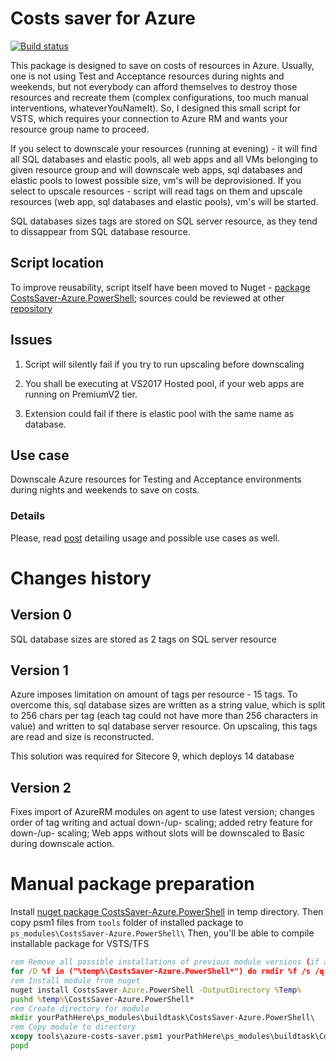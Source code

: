 # Costs saver for Azure

[![Build status](https://dev.azure.com/dobryak/Nuget%20packages/_apis/build/status/AzureDevOps-Extensions/AzureCostsSaver)](https://dev.azure.com/dobryak/Nuget%20packages/_build/latest?definitionId=5)

This package is designed to save on costs of resources in Azure. Usually, one is not using Test and Acceptance resources during nights and weekends, but not everybody can afford themselves to destroy those resources and recreate them (complex configurations, too much manual interventions, whateverYouNameIt).
So, I designed this small script for VSTS, which requires your connection to Azure RM and wants your resource group name to proceed.

If you select to downscale your resources (running at evening) - it will find all SQL databases and elastic pools, all web apps and all VMs belonging to given resource group and will downscale web apps, sql databases and elastic pools to lowest possible size, vm's will be deprovisioned. If you select to upscale resources - script will read tags on them and upscale resources (web app, sql databases and elastic pools), vm's will be started.

SQL databases sizes tags are stored on SQL server resource, as they tend to dissappear from SQL database resource.

## Script location

To improve reusability, script itself have been moved to Nuget - [package CostsSaver-Azure.PowerShell](https://www.nuget.org/packages/CostsSaver-Azure.PowerShell/); sources could be reviewed at other [repository](https://github.com/akuryan/Powershell.Modules/blob/master/src/Azure/BudgetSaver/tools/azure-costs-saver.psm1)

## Issues

1. Script will silently fail if you try to run upscaling before downscaling

1. You shall be executing at VS2017 Hosted pool, if your web apps are running on PremiumV2 tier.

1. Extension could fail if there is elastic pool with the same name as database.

## Use case

Downscale Azure resources for Testing and Acceptance environments during nights and weekends to save on costs.

### Details

Please, read [post](https://dobryak.org/saving-money-with-azure-costs-saver-vsts-extension/) detailing usage and possible use cases as well.

# Changes history

## Version 0

SQL database sizes are stored as 2 tags on SQL server resource

## Version 1

Azure imposes limitation on amount of tags per resource - 15 tags. To overcome this, sql database sizes are written as a string value, which is split to 256 chars per tag (each tag could not have more than 256 characters in value) and written to sql database server resource. On upscaling, this tags are read and size is reconstructed.

This solution was required for Sitecore 9, which deploys 14 database

## Version 2

Fixes import of AzureRM modules on agent to use latest version; changes order of tag writing and actual down-/up- scaling; added retry feature for down-/up- scaling; Web apps without slots will be downscaled to Basic during downscale action.

# Manual package preparation

Install [nuget package CostsSaver-Azure.PowerShell](https://www.nuget.org/packages/CostsSaver-Azure.PowerShell/) in temp directory. Then copy psm1 files from ```tools``` folder of installed package to ```ps_modules\CostsSaver-Azure.PowerShell\```
Then, you'll be able to compile installable package for VSTS/TFS

```cmd
rem Remove all possible installations of previous module versions (if any)
for /D %f in ("%temp%\CostsSaver-Azure.PowerShell*") do rmdir %f /s /q
rem Install module from nuget
nuget install CostsSaver-Azure.PowerShell -OutputDirectory %Temp%
pushd %temp%\CostsSaver-Azure.PowerShell*
rem Create directory for module
mkdir yourPathHere\ps_modules\buildtask\CostsSaver-Azure.PowerShell\
rem Copy module to directory
xcopy tools\azure-costs-saver.psm1 yourPathHere\ps_modules\buildtask\CostsSaver-Azure.PowerShell\ /F /S /Q /Y
popd
```